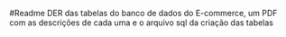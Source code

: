 #Readme
 DER das tabelas do banco de dados do E-commerce, um PDF com as descrições de cada uma  e o arquivo sql da criação das tabelas
